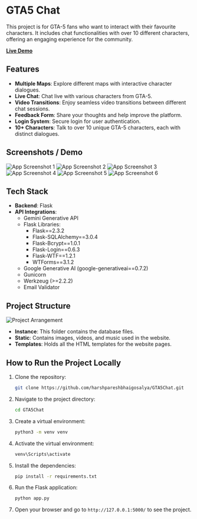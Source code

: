 # GTA5 Chat

This project is for GTA-5 fans who want to interact with their favourite characters. It includes chat functionalities with over 10 different characters, offering an engaging experience for the community.

**[Live Demo](https://gta5chat-1.onrender.com/)**

## Features

- **Multiple Maps**: Explore different maps with interactive character dialogues.
- **Live Chat**: Chat live with various characters from GTA-5.
- **Video Transitions**: Enjoy seamless video transitions between different chat sessions.
- **Feedback Form**: Share your thoughts and help improve the platform.
- **Login System**: Secure login for user authentication.
- **10+ Characters**: Talk to over 10 unique GTA-5 characters, each with distinct dialogues.

## Screenshots / Demo

![App Screenshot 1](https://raw.githubusercontent.com/harshpareshbhaigosalya/GTA5Chat/main/static/readmess/1.jpg)
![App Screenshot 2](https://raw.githubusercontent.com/harshpareshbhaigosalya/GTA5Chat/main/static/readmess/2.jpg)
![App Screenshot 3](https://raw.githubusercontent.com/harshpareshbhaigosalya/GTA5Chat/main/static/readmess/3.jpg)
![App Screenshot 4](https://raw.githubusercontent.com/harshpareshbhaigosalya/GTA5Chat/main/static/readmess/4.jpg)
![App Screenshot 5](https://raw.githubusercontent.com/harshpareshbhaigosalya/GTA5Chat/main/static/readmess/5.jpg)
![App Screenshot 6](https://raw.githubusercontent.com/harshpareshbhaigosalya/GTA5Chat/main/static/readmess/6.jpg)

## Tech Stack

- **Backend**: Flask
- **API Integrations**: 
  - Gemini Generative API
  - Flask Libraries:
    - Flask==2.3.2
    - Flask-SQLAlchemy==3.0.4
    - Flask-Bcrypt==1.0.1
    - Flask-Login==0.6.3
    - Flask-WTF==1.2.1
    - WTForms==3.1.2
  - Google Generative AI (google-generativeai==0.7.2)
  - Gunicorn
  - Werkzeug (>=2.2.2)
  - Email Validator

## Project Structure

![Project Arrangement](https://raw.githubusercontent.com/harshpareshbhaigosalya/GTA5Chat/main/static/readmess/7.jpg)

- **Instance**: This folder contains the database files.
- **Static**: Contains images, videos, and music used in the website.
- **Templates**: Holds all the HTML templates for the website pages.

## How to Run the Project Locally

1. Clone the repository:
   ```bash
   git clone https://github.com/harshpareshbhaigosalya/GTA5Chat.git
   ```
2. Navigate to the project directory:
   ```bash
   cd GTA5Chat
   ```
3. Create a virtual environment:
   ```bash
   python3 -m venv venv
   ```
4. Activate the virtual environment:
   ```bash
   venv\Scripts\activate
   ```
5. Install the dependencies:
   ```bash
   pip install -r requirements.txt
   ```
6. Run the Flask application:
   ```bash
   python app.py
   ```
7. Open your browser and go to `http://127.0.0.1:5000/` to see the project.

